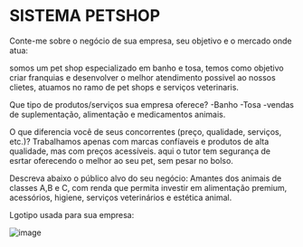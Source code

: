 # SISTEMA PETSHOP

Conte-me sobre o negócio de sua empresa, seu objetivo e o mercado onde atua:

somos um pet shop especializado em banho e tosa, temos como objetivo criar franquias e desenvolver o melhor atendimento possivel ao nossos clietes, atuamos no ramo de pet shops e serviços veterinaris.

Que tipo de produtos/serviços sua empresa oferece?
-Banho 
-Tosa 
-vendas de suplementação, alimentação e medicamentos animais.

O que diferencia você de seus concorrentes (preço, qualidade, serviços, etc.)?
Trabalhamos apenas com marcas confíaveis e produtos de alta qualidade, mas com preços acessíveis. aqui o tutor tem segurança de esrtar oferecendo o melhor ao seu pet, sem pesar no bolso.

Descreva abaixo o público alvo do seu negócio:
Amantes dos animais de classes A,B e C, com renda que permita investir em alimentação premium, acessórios, higiene, serviços veterinários e estética animal.


Lgotipo usada para sua empresa:

![image](https://github.com/user-attachments/assets/2214519d-0ad1-4328-b28a-3c8428b6c0e9)


